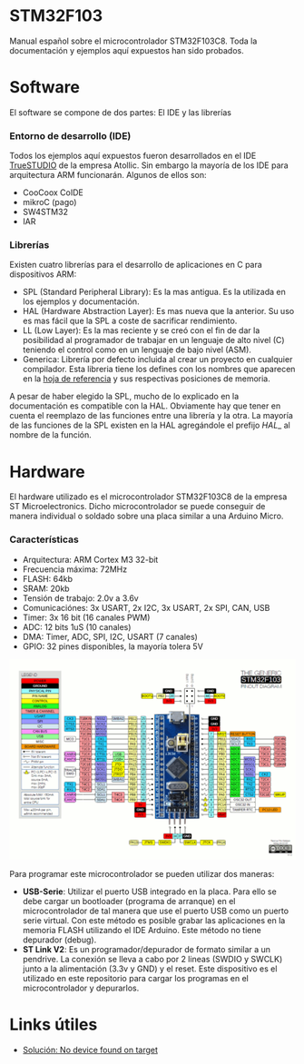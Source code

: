 # STM32F103
Manual español sobre el microcontrolador STM32F103C8. Toda la documentación y ejemplos aquí expuestos han sido probados.

# Software
El software se compone de dos partes: El IDE y las librerías
### Entorno de desarrollo (IDE)
Todos los ejemplos aquí expuestos fueron desarrollados en el IDE [TrueSTUDIO](https://atollic.com/resources/download/windows/) de la empresa Atollic. Sin embargo la mayoría de los IDE para arquitectura ARM funcionarán. Algunos de ellos son:
- CooCoox CoIDE
- mikroC (pago)
- SW4STM32
- IAR

### Librerías
Existen cuatro librerías para el desarrollo de aplicaciones en C para dispositivos ARM:
- SPL (Standard Peripheral Library): Es la mas antigua. Es la utilizada en los ejemplos y documentación.
- HAL (Hardware Abstraction Layer): Es mas nueva que la anterior. Su uso es mas fácil que la SPL a coste de sacrificar rendimiento.
- LL (Low Layer): Es la mas reciente y se creó con el fin de dar la posibilidad al programador de trabajar en un lenguaje de alto nivel (C) teniendo el control como en un lenguaje de bajo nivel (ASM).
- Generica: Librería por defecto incluida al crear un proyecto en cualquier compilador. Esta libreria tiene los defines con los nombres que aparecen en la [hoja de referencia](https://github.com/luxarts/STM32F103/blob/master/Documentos/STM32%20Reference.pdf) y sus respectivas posiciones de memoria.

A pesar de haber elegido la SPL, mucho de lo explicado en la documentación es compatible con la HAL. Obviamente hay que tener en cuenta el reemplazo de las funciones entre una librería y la otra. La mayoría de las funciones de la SPL existen en la HAL agregándole el prefijo _HAL__ al nombre de la función.

# Hardware
El hardware utilizado es el microcontrolador STM32F103C8 de la empresa ST Microelectronics. Dicho microcontrolador se puede conseguir de manera individual o soldado sobre una placa similar a una Arduino Micro.

### Características
- Arquitectura: ARM Cortex M3 32-bit
- Frecuencia máxima: 72MHz
- FLASH: 64kb
- SRAM: 20kb
- Tensión de trabajo: 2.0v a 3.6v
- Comunicaciónes: 3x USART, 2x I2C, 3x USART, 2x SPI, CAN, USB
- Timer: 3x 16 bit (16 canales PWM)
- ADC: 12 bits 1uS (10 canales)
- DMA: Timer, ADC, SPI, I2C, USART (7 canales)
- GPIO: 32 pines disponibles, la mayoría tolera 5V

![Pinout](https://github.com/luxarts/STM32F103/blob/master/Documentos/STM32-Pinout.gif?raw=true)

Para programar este microcontrolador se pueden utilizar dos maneras:
- **USB-Serie**: Utilizar el puerto USB integrado en la placa. Para ello se debe cargar un bootloader (programa de arranque) en el microcontrolador de tal manera que use el puerto USB como un puerto serie virtual. Con este método es posible grabar las aplicaciones en la memoria FLASH utilizando el IDE Arduino. Este método no tiene depurador (debug).
- **ST Link V2**: Es un programador/depurador de formato similar a un pendrive. La conexión se lleva a cabo por 2 lineas (SWDIO y SWCLK) junto a la alimentación (3.3v y GND) y el reset. Este dispositivo es el utilizado en este repositorio para cargar los programas en el microcontrolador y depurarlos.

# Links útiles
- [Solución: No device found on target](https://electronics.stackexchange.com/questions/204996/stm32-st-link-cannot-connect-to-mcu-after-successful-programming)
